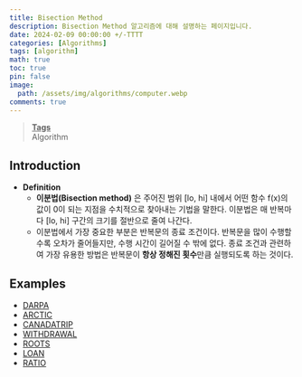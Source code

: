 ```yaml
---
title: Bisection Method
description: Bisection Method 알고리즘에 대해 설명하는 페이지입니다.
date: 2024-02-09 00:00:00 +/-TTTT
categories: [Algorithms]
tags: [algorithm]
math: true
toc: true
pin: false
image:
  path: /assets/img/algorithms/computer.webp
comments: true
---
```


<blockquote class="prompt-info"><p><strong><u>Tags</u></strong> <br />
Algorithm</p></blockquote>

## Introduction

- **Definition**
  - **이분법(Bisection method)** 은 주어진 범위 [lo, hi] 내에서 어떤 함수 f(x)의 값이 0이 되는 지점을 수치적으로 찾아내는 기법을 말한다. 이분법은 매 반복마다 [lo, hi] 구간의 크기를 절반으로 줄여 나간다.
  - 이분법에서 가장 중요한 부분은 반복문의 종료 조건이다. 반복문을 많이 수행할 수록 오차가 줄어들지만, 수행 시간이 길어질 수 밖에 없다. 종료 조건과 관련하여 가장 유용한 방법은 반복문이 **항상 정해진 횟수**만큼 실행되도록 하는 것이다.

## Examples

- <a href="https://github.com/HyunJinNo/Algorithm/blob/main/Bisection%20method/DARPA.java" target="_blank">DARPA</a>
- <a href="https://github.com/HyunJinNo/Algorithm/blob/main/Bisection%20method/ARCTIC.java" target="_blank">ARCTIC</a>
- <a href="https://github.com/HyunJinNo/Algorithm/blob/main/Bisection%20method/CANADATRIP.java" target="_blank">CANADATRIP</a>
- <a href="https://github.com/HyunJinNo/Algorithm/blob/main/Bisection%20method/WITHDRAWAL.java" target="_blank">WITHDRAWAL</a>
- <a href="https://github.com/HyunJinNo/Algorithm/blob/main/Bisection%20method/ROOTS.java" target="_blank">ROOTS</a>
- <a href="https://github.com/HyunJinNo/Algorithm/blob/main/Bisection%20method/LOAN.java" target="_blank">LOAN</a>
- <a href="https://github.com/HyunJinNo/Algorithm/blob/main/Bisection%20method/RATIO.java" target="_blank">RATIO</a>

